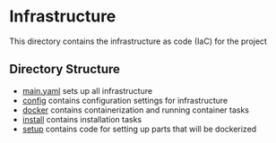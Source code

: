 # Infrastructure

This directory contains the infrastructure as code (IaC) for the project

## Directory Structure
- [main.yaml](./main.yaml) sets up all infrastructure
- [config](./config/) contains configuration settings for infrastructure
- [docker](./docker/) contains containerization and running container tasks
- [install](./install/) contains installation tasks
- [setup](./setup/) contains code for setting up parts that will be dockerized
